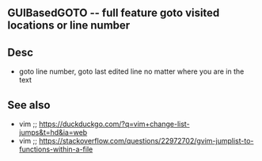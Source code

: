 
<!---
### <beg-file_info>
### document_metadata:
###   - caption: "__blank__"
###     desc: |
###         * AUTO-GENERATED-FILE ;; any direct edits will be lost
###     seeinstead: |
###         *  href="smartpath://mytrybits/t/trytexteditor/txt/blogtef.yaml.txt" find="uuid01rrmy004"
### <end-file_info>
--->

## GUIBasedGOTO             --  full feature goto visited locations or line number

## Desc
* goto line number, goto last edited line no matter where you are in the text


## See also
* vim ;; https://duckduckgo.com/?q=vim+change-list-jumps&t=hd&ia=web
* vim ;; https://stackoverflow.com/questions/22972702/gvim-jumplist-to-functions-within-a-file


